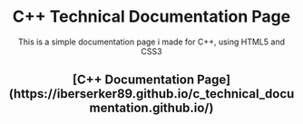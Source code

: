 <h1 align="center"> C++ Technical Documentation Page </h1>

<p align="center"> This is a simple documentation page i made for C++, using HTML5 and CSS3 </p>

<h2 align="center"> [C++ Documentation Page](https://iberserker89.github.io/c_technical_documentation.github.io/) </h2>
